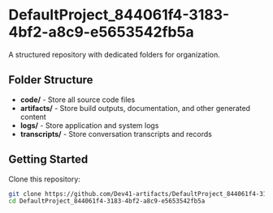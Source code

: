 # DefaultProject_844061f4-3183-4bf2-a8c9-e5653542fb5a
A structured repository with dedicated folders for organization.

## Folder Structure

- **code/** - Store all source code files
- **artifacts/** - Store build outputs, documentation, and other generated content
- **logs/** - Store application and system logs
- **transcripts/** - Store conversation transcripts and records

## Getting Started

Clone this repository:
```bash
git clone https://github.com/Dev41-artifacts/DefaultProject_844061f4-3183-4bf2-a8c9-e5653542fb5a
cd DefaultProject_844061f4-3183-4bf2-a8c9-e5653542fb5a
```
